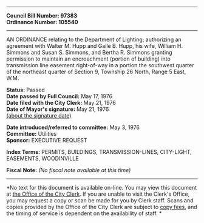 * * * * *  
  
**Council Bill Number: [](#h0)[](#h2)97383**   
**Ordinance Number: 105540**  
  
* * * * *  
  
AN ORDINANCE relating to the Department of Lighting; authorizing an agreement with Walter M. Hupp and Gaile B. Hupp, his wife, William H. Simmons and Susan S. Simmons, and Bertha R. Simmons granting permission to maintain an encroachment (portion of building) into transmission line easement right-of-way in a portion the southwest quarter of the northeast quarter of Section 9, Township 26 North, Range 5 East, W.M.  
  
**Status:** Passed   
**Date passed by Full Council:** May 17, 1976   
**Date filed with the City Clerk:** May 21, 1976   
**Date of Mayor's signature:** May 21, 1976   
[(about the signature date)](/~public/approvaldate.htm)   
  
  
**Date introduced/referred to committee:** May 3, 1976   
**Committee:** Utilities   
**Sponsor:** EXECUTIVE REQUEST   
  
**Index Terms:** PERMITS, BUILDINGS, TRANSMISSION-LINES, CITY-LIGHT, EASEMENTS, WOODINVILLE  
  
**Fiscal Note:** *(No fiscal note available at this time)*  
  
* * * * *  
  
*No text for this document is available on-line. You may view this document at [the Office of the City Clerk](http://www.seattle.gov/leg/clerk/contactUs.htm). If you are unable to visit the Clerk's Office, you may request a copy or scan be made for you by Clerk staff. Scans and copies provided by the Office of the City Clerk are subject to [copy fees](http://clerk.seattle.gov/~public/clerkfees.htm), and the timing of service is dependent on the availability of staff. *  
  
  
